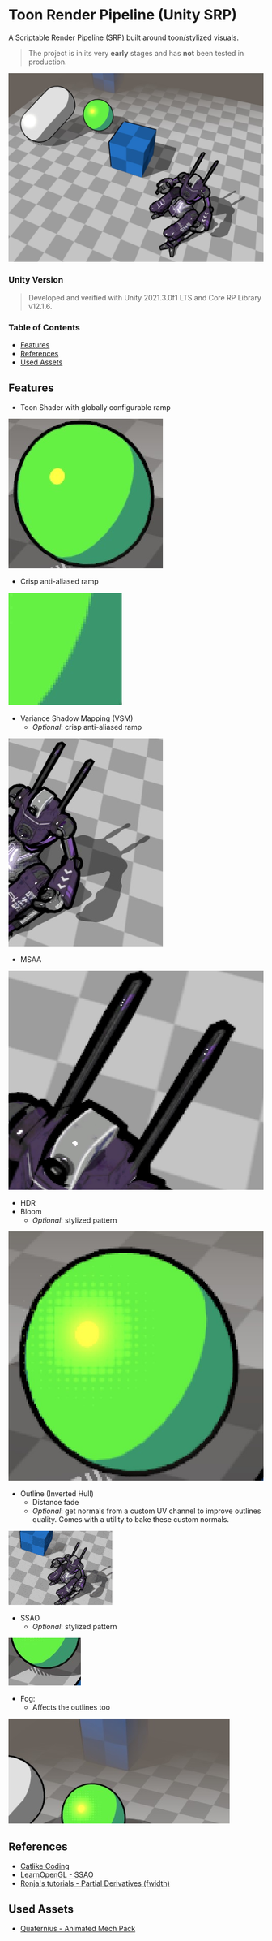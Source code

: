 # Toon Render Pipeline (Unity SRP)

A Scriptable Render Pipeline (SRP) built around toon/stylized visuals.

> The project is in its very **early** stages and has **not** been tested in production.
 
![Main](./Documentation/demo.jpg?raw=true)

### Unity Version

> Developed and verified with Unity 2021.3.0f1 LTS and Core RP Library v12.1.6.

### Table of Contents

- [Features](#features)
- [References](#references)  
- [Used Assets](#used-assets)  


## Features


- Toon Shader with globally configurable ramp

![Toon Shader](./Documentation/features_toon_shader.jpg?raw=true)

- Crisp anti-aliased ramp

![Crisp AA Ramp](./Documentation/features_crips_aa_ramp.jpg?raw=true)

- Variance Shadow Mapping (VSM)
  - _Optional_: crisp anti-aliased ramp

![VSM](./Documentation/features_vsm.jpg?raw=true)

- MSAA

![MSAA](./Documentation/features_msaa.jpg?raw=true)

- HDR
- Bloom
  - _Optional_: stylized pattern

![MSAA](./Documentation/features_bloom.jpg?raw=true)

- Outline (Inverted Hull)
  - Distance fade
  - _Optional_: get normals from a custom UV channel to improve outlines quality. Comes with a utility to bake these custom normals.

![Outline](./Documentation/features_outlines_fade.gif?raw=true)

- SSAO
  - _Optional_: stylized pattern

![SSAO](./Documentation/features_ssao.jpg?raw=true)

- Fog:
  - Affects the outlines too

![Fog](./Documentation/features_fog.jpg?raw=true)


## References
- [Catlike Coding](https://catlikecoding.com/)
- [LearnOpenGL - SSAO](https://learnopengl.com/Advanced-Lighting/SSAO)
- [Ronja's tutorials - Partial Derivatives (fwidth)](https://www.ronja-tutorials.com/post/046-fwidth/)

## Used Assets
- [Quaternius - Animated Mech Pack](https://quaternius.com/packs/animatedmech.html)